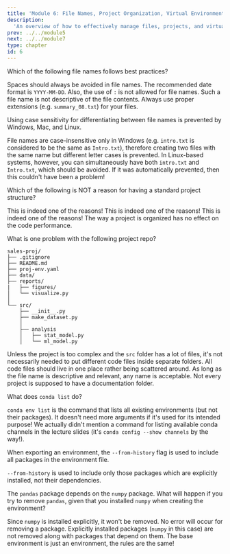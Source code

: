 ```yaml
---
title: 'Module 6: File Names, Project Organization, Virtual Environments'
description:
  'An overview of how to effectively manage files, projects, and virtual environments.' 
prev: ../../module5
next: ../../module7
type: chapter
id: 6
---
```


<exercise id="1" title="Module learning outcomes" type="slides,video">
<slides source="module6/module6_00" shot="1" start="0:003" end="05:31"> </slides>
</exercise>
<!-- ------------------------------------ -->
<exercise id="2" title="File Names: Best Practices" type="slides,video">
<slides source="module6/module6_01"> </slides>
</exercise>
<!-- ------------------------------------ -->
<exercise id='3' title="Test Your Knowledge">

Which of the following file names follows best practices?

<choice id="1">

<opt text="<code>report 5.md</code>">
Spaces should always be avoided in file names.
</opt>

<opt text="<code>group-feedback_2022-09.md</code>"  correct="true">
</opt>

<opt text="<code>analysis_2022:09-2.md</code>">
The recommended date format is <code>YYYY-MM-DD</code>. Also, the use of <code>:</code> is not allowed for file names.
</opt>

<opt text="<code>2br144.tmp</code>">
Such a file name is not descriptive of the file contents.
</opt>

<opt text="<code>summary_08</code>">
Always use proper extensions (e.g. <code>summary_08.txt</code>) for your files.
</opt>

</choice>

Using case sensitivity for differentiating between file names is prevented by Windows, Mac, and Linux.

<choice id="2">

<opt text="True">
File names are case-insensitive only in Windows (e.g. <code>intro.txt</code> is considered to be the same as <code>Intro.txt</code>), therefore creating two files with the same name but different letter cases is prevented. In Linux-based systems, however, you can simultaneously have both <code>intro.txt</code> and <code>Intro.txt</code>, which should be avoided.
</opt>

<opt text="False"  correct="true">
If it was automatically prevented, then this couldn't have been a problem!
</opt>

</choice>

</exercise>
<!-- ------------------------------------ -->
<exercise id="4" title="Project Organization" type="slides,video">
<slides source="module6/module6_03"> </slides>
</exercise>
<!-- ------------------------------------ -->
<exercise id='5' title="Test Your Knowledge">

Which of the following is NOT a reason for having a standard project structure?

<choice id="1">

<opt text="Reproducibility">
This is indeed one of the reasons!
</opt>

<opt text="Being self-documenting">
This is indeed one of the reasons!
</opt>

<opt text="Ease of collaboration">
This is indeed one of the reasons!
</opt>

<opt text="Optimizing code performance"  correct="true">
The way a project is organized has no effect on the code performance.
</opt>

</choice>

What is one problem with the following project repo?

```
sales-proj/
├── .gitignore
├── README.md
├── proj-env.yaml
├── data/
├── reports/
|   ├── figures/
│   └── visualize.py
│
└── src/
    ├── __init__.py
    ├── make_dataset.py
    │
    ├── analysis
    │   ├── stat_model.py
    │   └── ml_model.py
```

<choice id="2">

<opt text="<code>make_dataset.py</code> is not inside a separate folder within <code>scr/</code>">
Unless the project is too complex and the <code>src</code> folder has a lot of files, it's not necessarily needed to put different code files inside separate folders.
</opt>

<opt text="<code>visualize.py</code> is a python code file and should be placed inside <code>src/</code>" correct="true">
All code files should live in one place rather being scattered around.
</opt>

<opt text="The environment file name is <code>proj-env.yaml</code> instead of <code>environment.yaml</code>">
As long as the file name is descriptive and relevant, any name is acceptable.
</opt>

<opt text="There is no folder for documentation">
Not every project is supposed to have a documentation folder.
</opt>

</choice>

</exercise>
<!-- ------------------------------------ -->
<exercise id="6" title="Virtual Environments" type="slides,video">
<slides source="module6/module6_04"> </slides>
</exercise>
<!-- ------------------------------------ -->
<exercise id='7' title="Test Your Knowledge">

What does `conda list` do?

<choice id="1">

<opt text="Lists all packages in the current environment" correct="true">
</opt>

<opt text="Lists all environments with their packages">
<code>conda env list</code> is the command that lists all existing environments (but not their packages).
</opt>

<opt text="Doesn't do anything as it needs more arguments">
It doesn't need more arguments if it's used for its intended purpose!
</opt>

<opt text="Lists all available channels">
We actually didn't mention a command for listing available conda channels in the lecture slides (it's <code>conda config --show channels</code> by the way!).
</opt>

</choice>

When exporting an environment, the `--from-history` flag is used to include all packages in the environment file.

<choice id="2">

<opt text="True">
<code>--from-history</code> is used to include only those packages which are explicitly installed, not their dependencies.
</opt>

<opt text="False" correct="true">
</opt>

</choice>

The `pandas` package depends on the `numpy` package. What will happen if you try to remove `pandas`, given that you installed `numpy` when creating the environment?

<choice id="3">

<opt text="Both <code>pandas</code> and <code>numpy</code> will be removed">
Since <code>numpy</code> is installed explicitly, it won't be removed.
</opt>

<opt text="Will see an error">
No error will occur for removing a package.
</opt>

<opt text="Only <code>pandas</code> will be removed" correct="true">
Explicitly installed packages (<code>numpy</code> in this case) are not removed along with packages that depend on them.
</opt>

<opt text="Depends on whether this is the base environment or not">
The base environment is just an environment, the rules are the same!
</opt>

</choice>

</exercise>
<!-- ------------------------------------ -->
<exercise id="8" title="What Did We Learn" type="slides,video">
<slides source="module6/module6_end"> </slides>
</exercise>
<!-- ------------------------------------ -->
